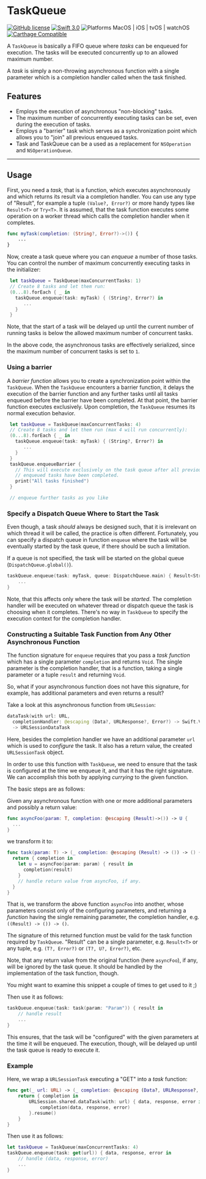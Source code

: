 # TaskQueue

[![GitHub license](https://img.shields.io/badge/License-Apache%202.0-blue.svg)](http://www.apache.org/licenses/LICENSE-2.0) [![Swift 3.0](https://img.shields.io/badge/Swift-3.0-orange.svg?style=flat)](https://developer.apple.com/swift/) ![Platforms MacOS | iOS | tvOS | watchOS](https://img.shields.io/badge/Platforms-OS%20X%20%7C%20iOS%20%7C%20tvOS%20%7C%20watchOS-brightgreen.svg) [![Carthage Compatible](https://img.shields.io/badge/Carthage-Compatible-4BC51D.svg?style=flat)](https://github.com/Carthage/Carthage)

A `TaskQueue` is basically a FIFO queue where _tasks_ can be enqueued for execution. The tasks will be executed concurrently up to an allowed maximum number.

A _task_ is simply a non-throwing asynchronous function with a single parameter which is a completion handler called when the task finished.


## Features
 - Employs the execution of asynchronous "non-blocking" tasks.
 - The maximum number of concurrently executing tasks can be set, even during
  the execution of tasks.
 - Employs a "barrier" task which serves as a synchronization point which allows
  you to "join" all previous enqueued tasks.
 - Task and TaskQueue can be a used as a replacement for `NSOperation` and
  `NSOperationQueue`.

----------------------------------------


## Usage

First, you need a _task_, that is a function, which executes asynchronously and
which returns its result via a completion handler. You can use any type of
"Result", for example a tuple `(Value?, Error?)` or more handy types like
`Result<T>` or `Try<T>`. It is assumed, that the task function executes some
operation on a worker thread which calls the completion handler when it completes.

```Swift
func myTask(completion: (String?, Error?)->()) {
    ...
}
```

 Now, create a task queue where you can _enqueue_ a number of those tasks. You
 can control the number of maximum concurrently executing tasks in the initializer:

```Swift
 let taskQueue = TaskQueue(maxConcurrentTasks: 1)
 // Create 8 tasks and let them run:
 (0...8).forEach { _ in
   taskQueue.enqueue(task: myTask) { (String?, Error?) in
      ...
   }   
 }
```
Note, that the start of a task will be delayed up until the current number of
running tasks is below the allowed maximum number of concurrent tasks.

In the above code, the asynchronous tasks are effectively serialized, since the
maximum number of concurrent tasks is set to `1`.


### Using a barrier

A _barrier function_ allows you to create a synchronization point within the `TaskQueue`.
When the `TaskQueue` encounters a barrier function, it delays the execution of the
barrier function and any further tasks until all tasks enqueued before the barrier
have been completed. At that point, the barrier function executes exclusively. Upon
completion, the `TaskQueue` resumes its normal execution behavior.

```Swift
 let taskQueue = TaskQueue(maxConcurrentTasks: 4)
 // Create 8 tasks and let them run (max 4 will run concurrently):
 (0...8).forEach { _ in
   taskQueue.enqueue(task: myTask) { (String?, Error?) in
      ...
   }   
 }
 taskQueue.enqueueBarrier {
   // This will execute exclusively on the task queue after all previously
   // enqueued tasks have been completed.
   print("All tasks finished")
 }

 // enqueue further tasks as you like
```


### Specify a Dispatch Queue Where to Start the Task

Even though, a task _should_ always be designed such, that it is irrelevant on
which thread it will be called, the practice is often different. Fortunately, you
can specify a dispatch queue in function `enqueue` where the task will be eventually
started by the task queue, if there should be such a limitation.

If a queue is not specified, the task will be started on the global queue (`DispatchQueue.global()`).

```Swift
taskQueue.enqueue(task: myTask, queue: DispatchQueue.main) { Result<String> in
    ...
}
```

Note, that this affects only where the task will be _started_. The completion handler
will be executed on whatever thread or dispatch queue the task is choosing when it
completes. There's no way in `TaskQueue` to specify the execution context for the
completion handler.


### Constructing a Suitable Task Function from Any Other Asynchronous Function

The function signature for `enqueue` requires that you pass a _task function_ which
has a single parameter `completion` and returns `Void`. The single parameter is
the completion handler, that is a function, taking a single parameter or a tuple
`result` and returning `Void`.

So, what if your asynchronous function does not have this signature, for example,
has additional parameters and even returns a result?

Take a look at this asynchronous function from `URLSession`:
```Swift
dataTask(with url: URL,
  completionHandler: @escaping (Data?, URLResponse?, Error?) -> Swift.Void)
  -> URLSessionDataTask
```

Here, besides the completion handler we have an additional parameter `url` which
is used to _configure_ the task. It also has a return value, the created `URLSessionTask`
object.

In order to use this function with `TaskQueue`, we need to ensure that the task is
configured at the time we enqueue it, and that it has the right signature. We can
accomplish this both by applying _currying_ to the given function.

The basic steps are as follows:

Given any asynchronous function with one or more additional parameters and possibly
a return value:
```Swift
func asyncFoo(param: T, completion: @escaping (Result)->()) -> U {
  ...
}

```

we transform it to:

```Swift
func task(param: T) -> (_ completion: @escaping (Result) -> ()) -> () {
  return { completion in
    let u = asyncFoo(param: param) { result in
      completion(result)
    }
    // handle return value from asyncFoo, if any.
  }
}
```
That is, we transform the above function `asyncFoo` into another, whose parameters
consist only of the configuring parameters, and returning a _function_ having the
single remaining parameter, the completion handler, e.g. `((Result) -> ()) -> ()`.

The signature of this returned function must be valid for the task function
required by `TaskQueue`. "Result" can be a single parameter, e.g. `Result<T>` or
any tuple, e.g. `(T?, Error?)` or `(T?, U?, Error?)`, etc.

Note, that any return value from the original function (here `asyncFoo`), if any,
will be ignored by the task queue. It should be handled by the implementation of
the task function, though.

You might want to examine this snippet a couple of times to get used to it  ;)

Then use it as follows:

```Swift
taskQueue.enqueue(task: task(param: "Param")) { result in
    // handle result
    ...
}
```

This ensures, that the task will be "configured" with the given parameters at the
time it will be enqueued. The execution, though, will be delayed up until the task
queue is ready to execute it.



### Example

Here, we wrap a `URLSessionTask` executing a "GET" into a _task_ function:

```Swift
func get(_ url: URL) -> (_ completion: @escaping (Data?, URLResponse?, Error?) -> ()) -> () {
    return { completion in
        URLSession.shared.dataTask(with: url) { data, response, error in
            completion(data, response, error)
        }.resume()
    }
}
```
Then use it as follows:

```Swift
let taskQueue = TaskQueue(maxConcurrentTasks: 4)
taskQueue.enqueue(task: get(url)) { data, response, error in
    // handle (data, response, error)
    ...
}
```
